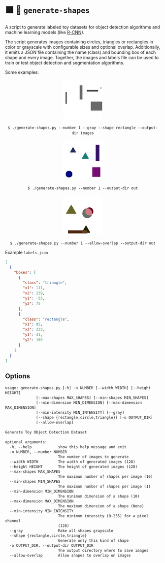 # :black_large_square: :red_circle: `generate-shapes`

A script to generate labeled toy datasets for object detection algorithms and
machine learning models (like [R-CNN](https://arxiv.org/abs/1506.01497)).

The script generates images containing circles, triangles or rectangles in color
or grayscale with configurable sizes and optional overlap. Additionally, it
emits a JSON file containing the name (class) and bounding box of each shape and
every image. Together, the images and labels file can be used to train or test
object detection and segmentation algorithms.

Some examples:

<p align="center">
  <img src="examples/gray-rectangle.png">
  <br><br>
  <code>$ ./generate-shapes.py --number 1 --gray --shape rectangle --output-dir images</code>
  <br>
</p>

<p align="center">
<img src="examples/color-mixed-no-overlap.png">
<br><br>
<code>$ ./generate-shapes.py --number 1 --output-dir out</code>
<br>
</p>

<p align="center">
  <img src="examples/color-mixed.png">
  <br><br>
  <code>$ ./generate-shapes.py --number 1 --allow-overlap --output-dir out</code>
  <br>
</p>

Example `labels.json`

```json
[
  {
    "boxes": [
      {
        "class": "triangle",
        "x1": 111,
        "x2": 239,
        "y1": -53,
        "y2": 75
      },
      {
        "class": "rectangle",
        "x1": 95,
        "x2": 223,
        "y1": 41,
        "y2": 169
      }
    ]
  }
]
```

## Options

```
usage: generate-shapes.py [-h] -n NUMBER [--width WIDTH] [--height HEIGHT]
              [--max-shapes MAX_SHAPES] [--min-shapes MIN_SHAPES]
              [--min-dimension MIN_DIMENSION] [--max-dimension MAX_DIMENSION]
              [--min-intensity MIN_INTENSITY] [--gray]
              [--shape {rectangle,circle,triangle}] [-o OUTPUT_DIR]
              [--allow-overlap]

Generate Toy Object Detection Dataset

optional arguments:
  -h, --help            show this help message and exit
  -n NUMBER, --number NUMBER
                        The number of images to generate
  --width WIDTH         The width of generated images (128)
  --height HEIGHT       The height of generated images (128)
  --max-shapes MAX_SHAPES
                        The maximum number of shapes per image (10)
  --min-shapes MIN_SHAPES
                        The maximum number of shapes per image (1)
  --min-dimension MIN_DIMENSION
                        The minimum dimension of a shape (10)
  --max-dimension MAX_DIMENSION
                        The maximum dimension of a shape (None)
  --min-intensity MIN_INTENSITY
                        The minimum intensity (0-255) for a pixel channel
                        (128)
  --gray                Make all shapes grayscale
  --shape {rectangle,circle,triangle}
                        Generate only this kind of shape
  -o OUTPUT_DIR, --output-dir OUTPUT_DIR
                        The output directory where to save images
  --allow-overlap       Allow shapes to overlap on images
```

